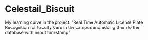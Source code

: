 # Celestail_Biscuit
My learning curve in the project: "Real Time Automatic License Plate Recognition for Faculty Cars in the campus and adding them to the database with in/out timestamp"
